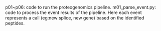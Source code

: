 p01~p06: code to run the proteogenomics pipeline.
m01_parse_event.py: code to process the event results of the pipeline. Here each event represents a call (eg:new splice, new gene) based on the identified peptides.